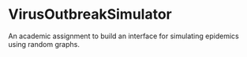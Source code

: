 # VirusOutbreakSimulator
An academic assignment to build an interface for simulating epidemics using random graphs.
